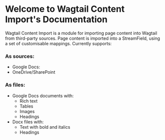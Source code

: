 # Welcome to Wagtail Content Import's Documentation

Wagtail Content Import is a module for importing page content into Wagtail from third-party sources. 
Page content is imported into a StreamField, using a set of customisable mappings.
Currently supports:

### As sources:
- Google Docs:
- OneDrive/SharePoint

### As files:
- Google Docs documents with:
    - Rich text
    - Tables
    - Images
    - Headings
- Docx files with:
    - Text with bold and italics
    - Headings

